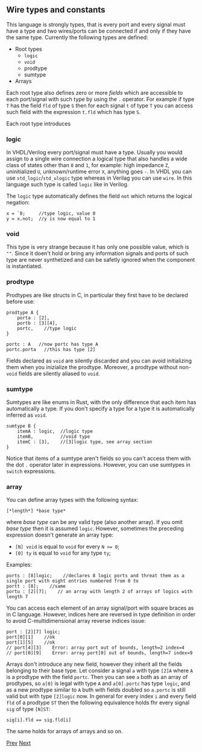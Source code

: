 ## Wire types and constants

This language is strongly types, that is every port and every signal must have a type and two wires/ports can be connected if and only if they have the same type. Currently the following types are defined:

+ Root types
    - `logic`
    - `void`
    - prodtype
    - sumtype
+ Arrays

Each root type also defines zero or more *fields* which are accessible to each port/signal with such type by using the `.` operator. For example if type `T` has the field `fld` of type `S` then for each signal `t` of type `T` you can access such field with the expression `t.fld` which has type `S`.

Each root type introduces

### logic

In VHDL/Verilog every port/signal must have a type. Usually you would assign to a single wire connection a logical type that also handles a wide class of states other than `0` and `1`, for example: high impedance `Z`, uninitialized `U`, unknown/runtime error `X`, anything goes `-`. In VHDL you can use `std_logic`/`std_ulogic` type whereas in Verilag you can use `wire`. In this language such type is called `logic` like in Verilog.

The `logic` type automatically defines the field `not` which returns the logical negation:

    x = `0;     //type logic, value 0
    y = x.not;  //y is now equal to 1


### void

This type is very strange because it has only one possible value, which is `""`. Since it doen't hold or bring any information signals and ports of such type are never synthetized and can be safetly ignored when the component is instantiated. 

### prodtype

Prodtypes are like structs in C, in particular they first have to be declared before use:

    prodtype A {
        porta : [2],
        portb : [3][4],
        portc,    //type logic
    }

    portc : A   //now portc has type A
    portc.porta   //this has type [2]

Fields declared as `void` are silently discarded and you can avoid initializing them when you inizialize the prodtype. Moreover, a prodtype without non-`void` fields are silently aliased to `void`.

### sumtype

Sumtypes are like enums in Rust, with the only difference that each item has automatically a type. If you don't specify a type for a type it is automatically inferred as `void`.

    sumtype B {
        itemA : logic,  //logic type
        itemB,          //void type
        itemC : [3],    //[3]logic type, see array section
    }

Notice that items of a sumtype aren't fields so you can't access them with the dot `.` operator later in expressions. However, you can use sumtypes in `switch` expressions.

### array

You can define array types with the following syntax:

    [*length*] *base type*

where *base type* can be any valid type (also another array). If you omit *base type* then it is assumed `logic`. However, sometimes the preceding expression doesn't generate an array type:

+ `[N] void` is equal to `void` for every `N >= 0`;
+ `[0] ty` is equal to `void` for any type `ty`;

Examples:

    ports : [8]logic;    //declares 8 logic ports and threat them as a single port with eight entries numbered from 0 to 
    portt : [8];    //same
    portu : [2][7];    // an array with length 2 of arrays of logics with length 7

You can access each element of an array signal/port with square braces as in C language. However, indices here are reversed in type definition in order to avoid C-multidimensional array reverse indices issue:

    port : [2][7] logic;
    port[0][1]    //ok
    port[1][5]    //ok
    // port[4][3]    Error: array port out of bounds, length=2 index=4
    // port[0][9]    Error: array port[0] out of bounds, length=7 index=9

Arrays don't introduce any new field, however they inherit all the fields belonging to their base type. Let consider a signal `a` with type `[2]A` where `A` is a prodtype with the field `portc`. Then you can see `a` both as an array of prodtypes, so `a[0]` is legal with type `A` and `a[0].portc` has type `logic`, and as a new prodtype similar to `A` buth with fields doubled so `a.portc` is still valid but with type `[2]logic` now. In general for every index `i` and every field `fld` of a prodtype `ST` then the following equivalence holds fhr every signal `sig` of type `[N]ST`:

    sig[i].fld == sig.fld[i]

The same holds for arrays of arrays and so on.

[Prev](intro.md) [Next](comp.md)
